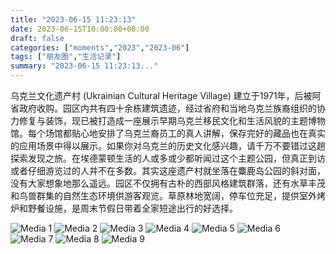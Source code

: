 ```yaml
---
title: "2023-06-15 11:23:13"
date: 2023-06-15T10:00:00+08:00
draft: false
categories: ["moments","2023","2023-06"]
tags: ["朋友圈","生活记录"]
summary: "2023-06-15 11:23:13..."
---
```


乌克兰文化遗产村 (Ukrainian Cultural Heritage Village) 建立于1971年，后被阿省政府收购。园区内共有四十余栋建筑遗迹，经过省府和当地乌克兰族裔组织的协力修复与装饰，现已被打造成一座展示早期乌克兰移民文化和生活风貌的主题博物馆。每个场馆都贴心地安排了乌克兰裔员工的真人讲解，保存完好的藏品也在真实的应用场景中得以展示。如果你对乌克兰的历史文化感兴趣，请千万不要错过这趟探索发现之旅。
​
​在埃德蒙顿生活的人或多或少都听闻过这个主题公园，但真正到访或者仔细游览过的人并不在多数。其实这座遗产村就坐落在麋鹿岛公园的斜对面，没有大家想象地那么遥远。园区不仅拥有古朴的西部风格建筑群落，还有水草丰茂和鸟兽群集的自然生态环境供游客观览。草原林地宽阔，停车位充足，提供室外烤炉和野餐设施，是周末节假日带着全家短途出行的好选择。

![Media 1](/Moments/photos/2023-06-15/202306151123130.jpg)
![Media 2](/Moments/photos/2023-06-15/202306151123131.jpg)
![Media 3](/Moments/photos/2023-06-15/202306151123132.jpg)
![Media 4](/Moments/photos/2023-06-15/202306151123133.jpg)
![Media 5](/Moments/photos/2023-06-15/202306151123134.jpg)
![Media 6](/Moments/photos/2023-06-15/202306151123135.jpg)
![Media 7](/Moments/photos/2023-06-15/202306151123136.jpg)
![Media 8](/Moments/photos/2023-06-15/202306151123137.jpg)
![Media 9](/Moments/photos/2023-06-15/202306151123138.jpg)

